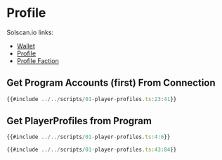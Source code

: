 # Profile

Solscan.io links:

* [Wallet](https://solscan.io/account/2yodqKtkdNJXxJv21s5YMVG8bjscaezLVFRfnWra5D77)
* [Profile](https://solscan.io/account/8bAzn7Dcv4msX8wMcoaxjm5TvmDr9AKqN3QhQxGxSTjS)
* [Profile Faction](https://solscan.io/account/Gdedj5HxcfQ7t5Ni5mAjAVcMxr7jDanpTrb9QEULNpJQ)

## Get Program Accounts (first) From Connection

```typescript
{{#include ../../scripts/01-player-profiles.ts:23:41}}
```

## Get PlayerProfiles from Program

```typescript
{{#include ../../scripts/01-player-profiles.ts:4:6}}

{{#include ../../scripts/01-player-profiles.ts:43:84}}
```
